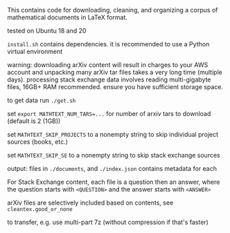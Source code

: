 This contains code for downloading, cleaning, and organizing a corpus of
mathematical documents in LaTeX format.

tested on Ubuntu 18 and 20

`install.sh` contains dependencies.
it is recommended to use a Python virtual environment

warning: downloading arXiv content will result in charges to your AWS
account and unpacking many arXiv tar files takes a very long time (multiple
days). processing stack exchange data involves reading multi-gigabyte files,
16GB+ RAM recommended. ensure you have sufficient storage space.

to get data run `./get.sh`

set `export MATHTEXT_NUM_TARS=...`
for number of arxiv tars to download (default is 2 (1GB))

set `MATHTEXT_SKIP_PROJECTS` to a nonempty string to skip individual
project sources (books, etc.)

set `MATHTEXT_SKIP_SE` to a nonempty string to skip stack exchange sources

output: files in `./documents`, and `./index.json` contains metadata for each

For Stack Exchange content, each file is a question then an answer, where
the question starts with `<QUESTION>` and the answer starts with `<ANSWER>`

arXiv files are selectively included based on contents, see
`cleantex.good_or_none`

to transfer, e.g. use multi-part 7z (without compression if that's faster)


